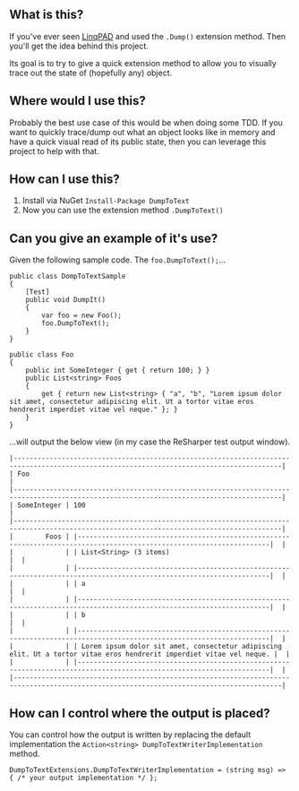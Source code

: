 What is this?
--
If you've ever seen [LinqPAD](http://www.linqpad.net/) and used the `.Dump()` extension method. Then you'll get the idea behind this project.

Its goal is to try to give a quick extension method to allow you to visually trace out the state of (hopefully any) object.

Where would I use this?
--
Probably the best use case of this would be when doing some TDD. If you want to quickly trace/dump out what an object looks like in memory and have a quick visual read of its public state, then you can leverage this project to help with that.

How can I use this?
--
1. Install via NuGet `Install-Package DumpToText`
2. Now you can use the extension method `.DumpToText()`

Can you give an example of it's use?
--
Given the following sample code. The `foo.DumpToText();`...

    public class DompToTextSample
    {
        [Test]
        public void DumpIt()
        {
            var foo = new Foo();
            foo.DumpToText();
        }
    }

    public class Foo
    {
        public int SomeInteger { get { return 100; } }
        public List<string> Foos
        {
            get { return new List<string> { "a", "b", "Lorem ipsum dolor sit amet, consectetur adipiscing elit. Ut a tortor vitae eros hendrerit imperdiet vitae vel neque." }; }
        }
    }

...will output the below view (in my case the ReSharper test output window).
    
    |-----------------------------------------------------------------------------------------------------------------------------------------|
    | Foo                                                                                                                                     |
    |-----------------------------------------------------------------------------------------------------------------------------------------|
    | SomeInteger | 100                                                                                                                       |
    |-----------------------------------------------------------------------------------------------------------------------------------------|
    |        Foos | |----------------------------------------------------------------------------------------------------------------------|  |
    |             | | List<String> (3 items)                                                                                               |  |
    |             | |----------------------------------------------------------------------------------------------------------------------|  |
    |             | | a                                                                                                                    |  |
    |             | |----------------------------------------------------------------------------------------------------------------------|  |
    |             | | b                                                                                                                    |  |
    |             | |----------------------------------------------------------------------------------------------------------------------|  |
    |             | | Lorem ipsum dolor sit amet, consectetur adipiscing elit. Ut a tortor vitae eros hendrerit imperdiet vitae vel neque. |  |
    |             | |----------------------------------------------------------------------------------------------------------------------|  |
    |-----------------------------------------------------------------------------------------------------------------------------------------|


How can I control where the output is placed?
--

You can control how the output is written by replacing the default implementation the `Action<string> DumpToTextWriterImplementation` method.

    DumpToTextExtensions.DumpToTextWriterImplementation = (string msg) => { /* your output implementation */ };

